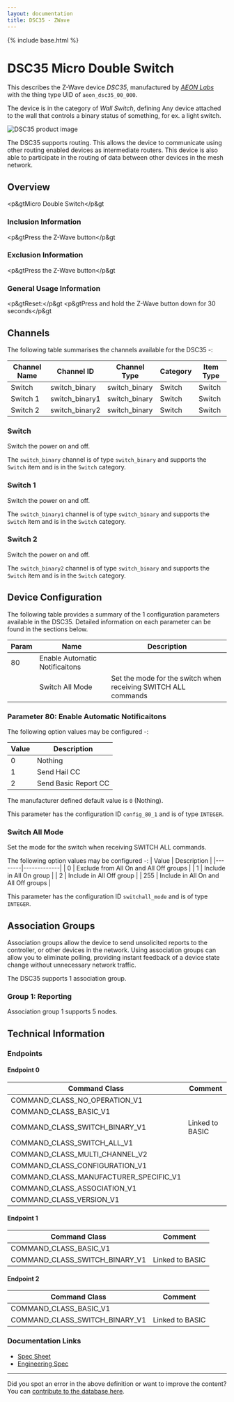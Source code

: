 ```yaml
---
layout: documentation
title: DSC35 - ZWave
---
```


{% include base.html %}

# DSC35 Micro Double Switch
This describes the Z-Wave device *DSC35*, manufactured by *[AEON Labs](http://aeotec.com/)* with the thing type UID of ```aeon_dsc35_00_000```.

The device is in the category of *Wall Switch*, defining Any device attached to the wall that controls a binary status of something, for ex. a light switch.

![DSC35 product image](https://opensmarthouse.org/zwavedatabase/528/image/)


The DSC35 supports routing. This allows the device to communicate using other routing enabled devices as intermediate routers.  This device is also able to participate in the routing of data between other devices in the mesh network.

## Overview

<p&gtMicro Double Switch</p&gt

### Inclusion Information

<p&gtPress the Z-Wave button</p&gt

### Exclusion Information

<p&gtPress the Z-Wave button</p&gt

### General Usage Information

<p&gtReset:</p&gt <p&gtPress and hold the Z-Wave button down for 30 seconds</p&gt

## Channels

The following table summarises the channels available for the DSC35 -:

| Channel Name | Channel ID | Channel Type | Category | Item Type |
|--------------|------------|--------------|----------|-----------|
| Switch | switch_binary | switch_binary | Switch | Switch | 
| Switch 1 | switch_binary1 | switch_binary | Switch | Switch | 
| Switch 2 | switch_binary2 | switch_binary | Switch | Switch | 

### Switch
Switch the power on and off.

The ```switch_binary``` channel is of type ```switch_binary``` and supports the ```Switch``` item and is in the ```Switch``` category.

### Switch 1
Switch the power on and off.

The ```switch_binary1``` channel is of type ```switch_binary``` and supports the ```Switch``` item and is in the ```Switch``` category.

### Switch 2
Switch the power on and off.

The ```switch_binary2``` channel is of type ```switch_binary``` and supports the ```Switch``` item and is in the ```Switch``` category.



## Device Configuration

The following table provides a summary of the 1 configuration parameters available in the DSC35.
Detailed information on each parameter can be found in the sections below.

| Param | Name  | Description |
|-------|-------|-------------|
| 80 | Enable Automatic Notificaitons |  |
|  | Switch All Mode | Set the mode for the switch when receiving SWITCH ALL commands |

### Parameter 80: Enable Automatic Notificaitons



The following option values may be configured -:

| Value  | Description |
|--------|-------------|
| 0 | Nothing |
| 1 | Send Hail CC |
| 2 | Send Basic Report CC |

The manufacturer defined default value is ```0``` (Nothing).

This parameter has the configuration ID ```config_80_1``` and is of type ```INTEGER```.

### Switch All Mode

Set the mode for the switch when receiving SWITCH ALL commands.

The following option values may be configured -:
| Value  | Description |
|--------|-------------|
| 0 | Exclude from All On and All Off groups |
| 1 | Include in All On group |
| 2 | Include in All Off group |
| 255 | Include in All On and All Off groups |

This parameter has the configuration ID ```switchall_mode``` and is of type ```INTEGER```.


## Association Groups

Association groups allow the device to send unsolicited reports to the controller, or other devices in the network. Using association groups can allow you to eliminate polling, providing instant feedback of a device state change without unnecessary network traffic.

The DSC35 supports 1 association group.

### Group 1: Reporting


Association group 1 supports 5 nodes.

## Technical Information

### Endpoints

#### Endpoint 0

| Command Class | Comment |
|---------------|---------|
| COMMAND_CLASS_NO_OPERATION_V1| |
| COMMAND_CLASS_BASIC_V1| |
| COMMAND_CLASS_SWITCH_BINARY_V1| Linked to BASIC|
| COMMAND_CLASS_SWITCH_ALL_V1| |
| COMMAND_CLASS_MULTI_CHANNEL_V2| |
| COMMAND_CLASS_CONFIGURATION_V1| |
| COMMAND_CLASS_MANUFACTURER_SPECIFIC_V1| |
| COMMAND_CLASS_ASSOCIATION_V1| |
| COMMAND_CLASS_VERSION_V1| |
#### Endpoint 1

| Command Class | Comment |
|---------------|---------|
| COMMAND_CLASS_BASIC_V1| |
| COMMAND_CLASS_SWITCH_BINARY_V1| Linked to BASIC|
#### Endpoint 2

| Command Class | Comment |
|---------------|---------|
| COMMAND_CLASS_BASIC_V1| |
| COMMAND_CLASS_SWITCH_BINARY_V1| Linked to BASIC|

### Documentation Links

* [Spec Sheet](https://opensmarthouse.org/zwavedatabase/528/Micro-Double--Switch.pdf)
* [Engineering Spec](https://opensmarthouse.org/zwavedatabase/528/Micro-Double--Switch.pdf)

---

Did you spot an error in the above definition or want to improve the content?
You can [contribute to the database here](https://opensmarthouse.org/zwavedatabase/528).
